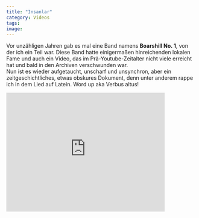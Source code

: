 ```yaml
---
title: "Insanlar"
category: Videos
tags: 
image: 
---
```


Vor unzähligen Jahren gab es mal eine Band namens **Boarshill No. 1**, von der ich ein Teil war. Diese Band hatte einigermaßen hinreichenden lokalen Fame und auch ein Video, das im Prä-Youtube-Zeitalter nicht viele erreicht hat und bald in den Archiven verschwunden war.  
Nun ist es wieder aufgetaucht, unscharf und unsynchron, aber ein zeitgeschichtliches, etwas obskures Dokument, denn unter anderem rappe ich in dem Lied auf Latein. Word up aka Verbus altus!   
<iframe width="420" height="315" src="http://www.youtube.com/embed/qX4omDRaiC8" frameborder="0" allowfullscreen></iframe>
